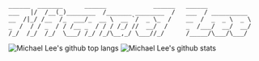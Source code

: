```
______  _______      ______             ______   ______            
___   |/  /__(_)________  /_______ ________  /   ___  / __________ 
__  /|_/ /__  /_  ___/_  __ \  __ `/  _ \_  /    __  /  _  _ \  _ \
_  /  / / _  / / /__ _  / / / /_/ //  __/  /     _  /___/  __/  __/
/_/  /_/  /_/  \___/ /_/ /_/\__,_/ \___//_/      /_____/\___/\___/ 
```                           

![Michael Lee's github top langs](https://github-readme-stats.vercel.app/api/top-langs/?username=michaellee123&title_color=fff&text_color=fff&border_color=00000000&bg_color=30,ea8522,ef4028)
![Michael Lee's github stats](https://github-readme-stats.vercel.app/api?username=michaellee123&show_icons=true&title_color=fff&text_color=fff&border_color=00000000&bg_color=30,ea8522,ef4028&icon_color=fff)
